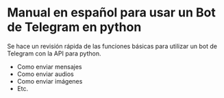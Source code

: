 # Manual en español para usar un Bot de Telegram en python

Se hace un revisión rápida de las funciones básicas para utilizar un bot de Telegram con la API para python.

- Como enviar mensajes
- Como enviar audios
- Como enviar imágenes
- Etc.
